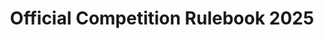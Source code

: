 ---
title: 'Official Competition Rulebook 2025'
description: 'Download the latest version of the official competition rules and regulations for all sanctioned events.'
category: 'Official Documents'
file: '/documents/FEMAT-Rulebook-2025-EN.pdf'
--- 